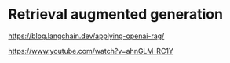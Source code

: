 # Retrieval augmented generation
https://blog.langchain.dev/applying-openai-rag/


https://www.youtube.com/watch?v=ahnGLM-RC1Y
